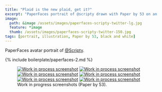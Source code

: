 ```yaml
---
title: "Plaid is the new plaid, get it?"
excerpt: "PaperFaces portrait of @scripty drawn with Paper by 53 on an iPad."
image: 
  path: &image /assets/images/paperfaces-scripty-twitter-lg.jpg 
  feature: *image
  thumb: /assets/images/paperfaces-scripty-twitter-150.jpg
tags: [portrait, illustration, Paper by 53, black and white]
---
```


PaperFaces avatar portrait of <a href="http://twitter.com/Scripty">@Scripty</a>.

{% include boilerplate/paperfaces-2.md %}

<figure class="half">
	<a href="{{ site.url }}/assets/images/paperfaces-scripty-process-1-lg.jpg"><img src="{{ site.url }}/assets/images/paperfaces-scripty-process-1-600.jpg" alt="Work in process screenshot"></a>
	<a href="{{ site.url }}/assets/images/paperfaces-scripty-process-2-lg.jpg"><img src="{{ site.url }}/assets/images/paperfaces-scripty-process-2-600.jpg" alt="Work in process screenshot"></a>
	<a href="{{ site.url }}/assets/images/paperfaces-scripty-process-3-lg.jpg"><img src="{{ site.url }}/assets/images/paperfaces-scripty-process-3-600.jpg" alt="Work in process screenshot"></a>
	<a href="{{ site.url }}/assets/images/paperfaces-scripty-process-4-lg.jpg"><img src="{{ site.url }}/assets/images/paperfaces-scripty-process-4-600.jpg" alt="Work in process screenshot"></a>
	<a href="{{ site.url }}/assets/images/paperfaces-scripty-process-5-lg.jpg"><img src="{{ site.url }}/assets/images/paperfaces-scripty-process-5-600.jpg" alt="Work in process screenshot"></a>
	<a href="{{ site.url }}/assets/images/paperfaces-scripty-process-6-lg.jpg"><img src="{{ site.url }}/assets/images/paperfaces-scripty-process-6-600.jpg" alt="Work in process screenshot"></a>
	<figcaption>Work in progress screenshots (Paper by 53).</figcaption>
</figure>